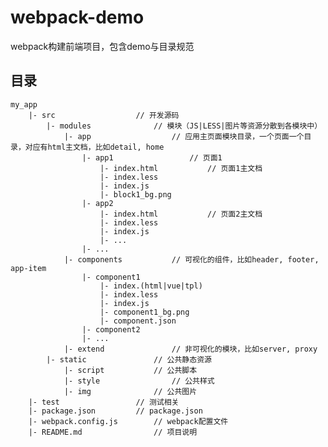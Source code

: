 # webpack-demo #
webpack构建前端项目，包含demo与目录规范

## 目录 ##
    my_app
		|- src					// 开发源码
			|- modules				// 模块（JS|LESS|图片等资源分散到各模块中）
				|- app					// 应用主页面模块目录，一个页面一个目录，对应有html主文档，比如detail, home
					|- app1					// 页面1
						|- index.html			// 页面1主文档
						|- index.less
						|- index.js
						|- block1_bg.png
					|- app2
						|- index.html			// 页面2主文档
						|- index.less
						|- index.js
						|- ...
					|- ...
				|- components			// 可视化的组件，比如header, footer, app-item
					|- component1
						|- index.(html|vue|tpl)
						|- index.less
						|- index.js
						|- component1_bg.png
						|- component.json
					|- component2
					|- ...
				|- extend				// 非可视化的模块，比如server, proxy
			|- static				// 公共静态资源
				|- script			// 公共脚本
				|- style				// 公共样式
				|- img				// 公共图片
		|- test					// 测试相关
		|- package.json			// package.json
		|- webpack.config.js		// webpack配置文件
		|- README.md				// 项目说明
